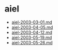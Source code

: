 <!-- TITLE: aiel -->
<!-- SUBTITLE: Logs for aiel -->

# aiel

* [aiel-2003-03-01.md](aiel/aiel-2003-03-01.md)
* [aiel-2003-04-05.md](aiel/aiel-2003-04-05.md)
* [aiel-2003-04-12.md](aiel/aiel-2003-04-12.md)
* [aiel-2003-05-19.md](aiel/aiel-2003-05-19.md)
* [aiel-2003-05-26.md](aiel/aiel-2003-05-26.md)
